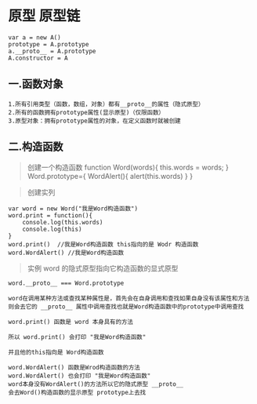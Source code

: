 # 原型 原型链
 
    var a = new A() 
    prototype = A.prototype
    a.__proto__ = A.prototype
    A.constructor = A
  
## 一.函数对象 
  
    1.所有引用类型（函数，数组，对象）都有__proto__的属性（隐式原型）
    2.所有的函数拥有prototype属性(显示原型)（仅限函数）
    3.原型对象：拥有prototype属性的对象，在定义函数时就被创建

## 二.构造函数
  
> 创建一个构造函数
    function Word(words){ 
        this.words = words; 
    }
    Word.prototype={
        WordAlert(){
            alert(this.words)
            }
    } 

> 创建实列

    var word = new Word("我是Word构造函数")
    word.print = function(){
        console.log(this.words)
        console.log(this)
    } 
    word.print()  //我是Word构造函数 this指向的是 Wodr 构造函数
    word.WordAlert() //我是Word构造函数
   
> 实例 word 的隐式原型指向它构造函数的显式原型
  
    word.__proto__ === Word.prototype 
    
    word在调用某种方法或查找某种属性是，首先会在自身调用和查找如果自身没有该属性和方法
    则会去它的 __proto__ 属性中调用查找也就是Word构造函数中的prototype中调用查找
    
    word.print() 函数是 word 本身具有的方法 
    
    所以 word.print() 会打印 "我是Word构造函数" 
    
    并且他的this指向是 Word构造函数 
    
    word.WordAlert() 函数是Wrod构造函数的方法 
    word.WordAlert() 也会打印 "我是Word构造函数" 
    word本身没有WordAlert()的方法所以它的隐式原型 __proto__
    会去Word()构造函数的显示原型 prototype上去找













